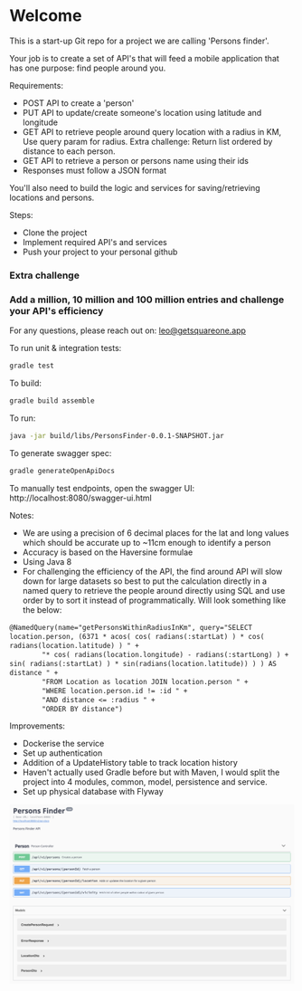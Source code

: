 # Welcome

This is a start-up Git repo for a project we are calling 'Persons finder'.

Your job is to create a set of API's that will feed a mobile application that has one purpose: find people around you.

Requirements:
- POST API to create a 'person'
- PUT API to update/create someone's location using latitude and longitude
- GET API to retrieve people around query location with a radius in KM, Use query param for radius. Extra challenge: Return list ordered by distance to each person.
- GET API to retrieve a person or persons name using their ids
- Responses must follow a JSON format

You'll also need to build the logic and services for saving/retrieving locations and persons.

Steps:
- Clone the project
- Implement required API's and services
- Push your project to your personal github


### Extra challenge
### Add a million, 10 million and 100 million entries and challenge your API's efficiency 

For any questions, please reach out on: leo@getsquareone.app

To run unit & integration tests:
```sh
gradle test
```

To build:
```sh
gradle build assemble
```

To run:
```sh
java -jar build/libs/PersonsFinder-0.0.1-SNAPSHOT.jar
```

To generate swagger spec:
```sh
gradle generateOpenApiDocs
```

To manually test endpoints, open the swagger UI: http://localhost:8080/swagger-ui.html

Notes:
- We are using a precision of 6 decimal places for the lat and long values which should be accurate up to ~11cm enough to identify a person
- Accuracy is based on the Haversine formulae
- Using Java 8
- For challenging the efficiency of the API, the find around API will slow down for large datasets so best to put the calculation directly in a named query to retrieve the people around directly using SQL and use order by to sort it instead of programmatically. Will look something like the below:
```
@NamedQuery(name="getPersonsWithinRadiusInKm", query="SELECT location.person, (6371 * acos( cos( radians(:startLat) ) * cos( radians(location.latitude) ) " +
        "* cos( radians(location.longitude) - radians(:startLong) ) + sin( radians(:startLat) ) * sin(radians(location.latitude)) ) ) AS distance " +
        "FROM Location as location JOIN location.person " +
        "WHERE location.person.id != :id " +
        "AND distance <= :radius " +
        "ORDER BY distance")
```


Improvements:
- Dockerise the service
- Set up authentication
- Addition of a UpdateHistory table to track location history
- Haven't actually used Gradle before but with Maven, I would split the project into 4 modules, common, model, persistence and service.
- Set up physical database with Flyway

![endpoints.png](endpoints.png "Endpoints")